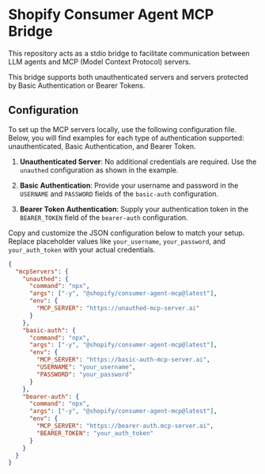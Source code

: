 # Shopify Consumer Agent MCP Bridge

This repository acts as a stdio bridge to facilitate communication between LLM agents and MCP (Model Context Protocol) servers.

This bridge supports both unauthenticated servers and servers protected by Basic Authentication or Bearer Tokens.

## Configuration

To set up the MCP servers locally, use the following configuration file. Below, you will find examples for each type of authentication supported: unauthenticated, Basic Authentication, and Bearer Token.

1. **Unauthenticated Server**: No additional credentials are required. Use the `unauthed` configuration as shown in the example.

2. **Basic Authentication**: Provide your username and password in the `USERNAME` and `PASSWORD` fields of the `basic-auth` configuration.

3. **Bearer Token Authentication**: Supply your authentication token in the `BEARER_TOKEN` field of the `bearer-auth` configuration.

Copy and customize the JSON configuration below to match your setup. Replace placeholder values like `your_username`, `your_password`, and `your_auth_token` with your actual credentials.

```json
{
  "mcpServers": {
    "unauthed": {
      "command": "npx",
      "args": ["-y", "@shopify/consumer-agent-mcp@latest"],
      "env": {
        "MCP_SERVER": "https://unauthed-mcp-server.ai"
      }
    },
    "basic-auth": {
      "command": "npx",
      "args": ["-y", "@shopify/consumer-agent-mcp@latest"],
      "env": {
        "MCP_SERVER": "https://basic-auth-mcp-server.ai",
        "USERNAME": "your_username",
        "PASSWORD": "your_password"
      }
    },
    "bearer-auth": {
      "command": "npx",
      "args": ["-y", "@shopify/consumer-agent-mcp@latest"],
      "env": {
        "MCP_SERVER": "https://bearer-auth.mcp-server.ai",
        "BEARER_TOKEN": "your_auth_token"
      }
    }
  }
}
```